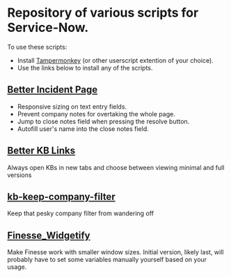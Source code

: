 # Repository of various scripts for Service-Now.
To use these scripts:
- Install [Tampermonkey](https://www.tampermonkey.net/) (or other userscript extention of your choice).
- Use the links below to install any of the scripts.

## [Better Incident Page](https://github.com/VivianVerdant/service-now-userscripts/raw/main/Better_Incident_Page.user.js)
- Responsive sizing on text entry fields. 
- Prevent company notes for overtaking the whole page.
- Jump to close notes field when pressing the resolve button.
- Autofill user's name into the close notes field.

## [Better KB Links](https://github.com/VivianVerdant/service-now-userscripts/raw/main/Better%20KB%20Links.user.js)
Always open KBs in new tabs and choose between viewing minimal and full versions

## [kb-keep-company-filter](https://github.com/VivianVerdant/service-now-userscripts/raw/main/KB%20-%20Keep%20company%20filter.user.js)
Keep that pesky company filter from wandering off

## [Finesse_Widgetify](https://github.com/VivianVerdant/service-now-userscripts/raw/main/Finesse_Widgetify.user.js)
Make Finesse work with smaller window sizes. Initial version, likely last, will probably have to set some variables manually yourself based on your usage.
